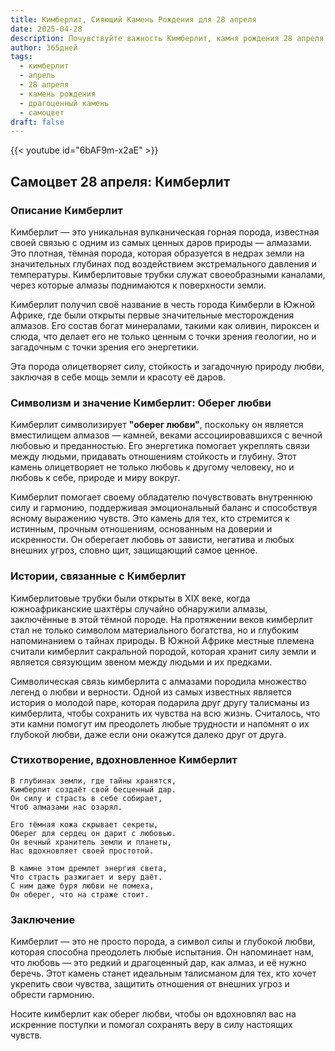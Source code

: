 ```yaml
---
title: Кимберлит, Сияющий Камень Рождения для 28 апреля
date: 2025-04-28
description: Почувствуйте важность Кимберлит, камня рождения 28 апреля, который символизирует Оберег любви. Пусть его красота и значение осветят ваш день.
author: 365дней
tags:
  - кимберлит
  - апрель
  - 28 апреля
  - камень рождения
  - драгоценный камень
  - самоцвет
draft: false
---
```


{{< youtube id="6bAF9m-x2aE" >}}

## Самоцвет 28 апреля: Кимберлит

### Описание Кимберлит

Кимберлит — это уникальная вулканическая горная порода, известная своей связью с одним из самых ценных даров природы — алмазами. Это плотная, тёмная порода, которая образуется в недрах земли на значительных глубинах под воздействием экстремального давления и температуры. Кимберлитовые трубки служат своеобразными каналами, через которые алмазы поднимаются к поверхности земли.

Кимберлит получил своё название в честь города Кимберли в Южной Африке, где были открыты первые значительные месторождения алмазов. Его состав богат минералами, такими как оливин, пироксен и слюда, что делает его не только ценным с точки зрения геологии, но и загадочным с точки зрения его энергетики.

Эта порода олицетворяет силу, стойкость и загадочную природу любви, заключая в себе мощь земли и красоту её даров.

### Символизм и значение Кимберлит: Оберег любви

Кимберлит символизирует **"оберег любви"**, поскольку он является вместилищем алмазов — камней, веками ассоциировавшихся с вечной любовью и преданностью. Его энергетика помогает укреплять связи между людьми, придавать отношениям стойкость и глубину. Этот камень олицетворяет не только любовь к другому человеку, но и любовь к себе, природе и миру вокруг.

Кимберлит помогает своему обладателю почувствовать внутреннюю силу и гармонию, поддерживая эмоциональный баланс и способствуя ясному выражению чувств. Это камень для тех, кто стремится к истинным, прочным отношениям, основанным на доверии и искренности. Он оберегает любовь от зависти, негатива и любых внешних угроз, словно щит, защищающий самое ценное.

### Истории, связанные с Кимберлит

Кимберлитовые трубки были открыты в XIX веке, когда южноафриканские шахтёры случайно обнаружили алмазы, заключённые в этой тёмной породе. На протяжении веков кимберлит стал не только символом материального богатства, но и глубоким напоминанием о тайнах природы. В Южной Африке местные племена считали кимберлит сакральной породой, которая хранит силу земли и является связующим звеном между людьми и их предками.

Символическая связь кимберлита с алмазами породила множество легенд о любви и верности. Одной из самых известных является история о молодой паре, которая подарила друг другу талисманы из кимберлита, чтобы сохранить их чувства на всю жизнь. Считалось, что эти камни помогут им преодолеть любые трудности и напомнят о их глубокой любви, даже если они окажутся далеко друг от друга.

### Стихотворение, вдохновленное Кимберлит

```
В глубинах земли, где тайны хранятся,  
Кимберлит создаёт свой бесценный дар.  
Он силу и страсть в себе собирает,  
Чтоб алмазами нас озарял.

Его тёмная кожа скрывает секреты,  
Оберег для сердец он дарит с любовью.  
Он вечный хранитель земли и планеты,  
Нас вдохновляет своей простотой.

В камне этом дремлет энергия света,  
Что страсть разжигает и веру даёт.  
С ним даже буря любви не помеха,  
Он оберег, что на страже стоит.
```

### Заключение

Кимберлит — это не просто порода, а символ силы и глубокой любви, которая способна преодолеть любые испытания. Он напоминает нам, что любовь — это редкий и драгоценный дар, как алмаз, и её нужно беречь. Этот камень станет идеальным талисманом для тех, кто хочет укрепить свои чувства, защитить отношения от внешних угроз и обрести гармонию.

Носите кимберлит как оберег любви, чтобы он вдохновлял вас на искренние поступки и помогал сохранять веру в силу настоящих чувств.